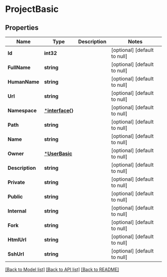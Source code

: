 # ProjectBasic

## Properties
Name | Type | Description | Notes
------------ | ------------- | ------------- | -------------
**Id** | **int32** |  | [optional] [default to null]
**FullName** | **string** |  | [optional] [default to null]
**HumanName** | **string** |  | [optional] [default to null]
**Url** | **string** |  | [optional] [default to null]
**Namespace** | [***interface{}**](interface{}.md) |  | [optional] [default to null]
**Path** | **string** |  | [optional] [default to null]
**Name** | **string** |  | [optional] [default to null]
**Owner** | [***UserBasic**](UserBasic.md) |  | [optional] [default to null]
**Description** | **string** |  | [optional] [default to null]
**Private** | **string** |  | [optional] [default to null]
**Public** | **string** |  | [optional] [default to null]
**Internal** | **string** |  | [optional] [default to null]
**Fork** | **string** |  | [optional] [default to null]
**HtmlUrl** | **string** |  | [optional] [default to null]
**SshUrl** | **string** |  | [optional] [default to null]

[[Back to Model list]](../README.md#documentation-for-models) [[Back to API list]](../README.md#documentation-for-api-endpoints) [[Back to README]](../README.md)


